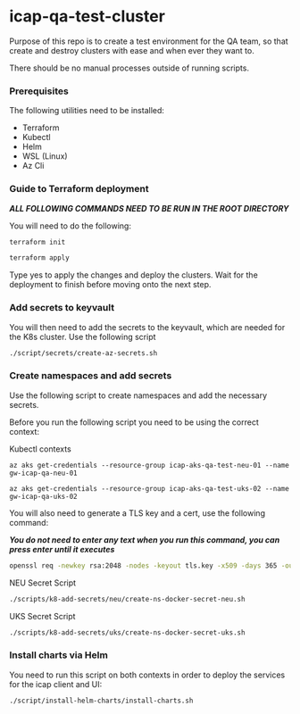 # icap-qa-test-cluster

Purpose of this repo is to create a test environment for the QA team, so that create and destroy clusters with ease and when ever they want to.

There should be no manual processes outside of running scripts.

### Prerequisites

The following utilities need to be installed:

- Terraform
- Kubectl
- Helm
- WSL (Linux)
- Az Cli

### Guide to Terraform deployment

***ALL FOLLOWING COMMANDS NEED TO BE RUN IN THE ROOT DIRECTORY***

You will need to do the following:

```bash
terraform init
```

```bash
terraform apply
```

Type yes to apply the changes and deploy the clusters. Wait for the deployment to finish before moving onto the next step.

### Add secrets to keyvault

You will then need to add the secrets to the keyvault, which are needed for the K8s cluster. Use the following script

```bash
./script/secrets/create-az-secrets.sh
```

### Create namespaces and add secrets

Use the following script to create namespaces and add the necessary secrets.

Before you run the following script you need to be using the correct context:

Kubectl contexts

```
az aks get-credentials --resource-group icap-aks-qa-test-neu-01 --name gw-icap-qa-neu-01

az aks get-credentials --resource-group icap-aks-qa-test-uks-02 --name gw-icap-qa-uks-02
```

You will also need to generate a TLS key and a cert, use the following command:

***You do not need to enter any text when you run this command, you can press enter until it executes***

```bash
openssl req -newkey rsa:2048 -nodes -keyout tls.key -x509 -days 365 -out certificate.crt
```

NEU Secret Script
```bash
./scripts/k8-add-secrets/neu/create-ns-docker-secret-neu.sh
```
UKS Secret Script
```bash
./scripts/k8-add-secrets/uks/create-ns-docker-secret-uks.sh
```

### Install charts via Helm

You need to run this script on both contexts in order to deploy the services for the icap client and UI:

```bash
./script/install-helm-charts/install-charts.sh
```

